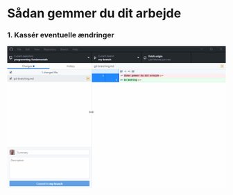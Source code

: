 # Sådan gemmer du dit arbejde

### 1. Kassér eventuelle ændringer

![change](res/discard-changes.gif)